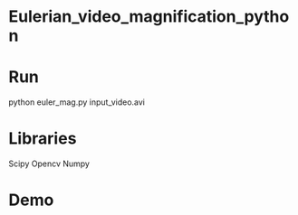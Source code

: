 # Eulerian_video_magnification_python

# Run
python euler_mag.py input_video.avi

# Libraries
Scipy
Opencv
Numpy

# Demo

